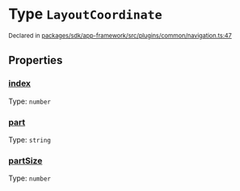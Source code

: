 # Type `LayoutCoordinate`
<sub>Declared in [packages/sdk/app-framework/src/plugins/common/navigation.ts:47](https://github.com/dxos/dxos/blob/ee0bfefcb/packages/sdk/app-framework/src/plugins/common/navigation.ts#L47)</sub>




## Properties
### [index](https://github.com/dxos/dxos/blob/ee0bfefcb/packages/sdk/app-framework/src/plugins/common/navigation.ts#L47)
Type: <code>number</code>




### [part](https://github.com/dxos/dxos/blob/ee0bfefcb/packages/sdk/app-framework/src/plugins/common/navigation.ts#L47)
Type: <code>string</code>




### [partSize](https://github.com/dxos/dxos/blob/ee0bfefcb/packages/sdk/app-framework/src/plugins/common/navigation.ts#L47)
Type: <code>number</code>





